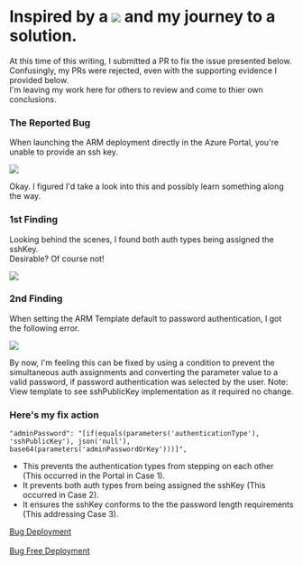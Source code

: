
# Inspired by a <img src="https://github.com/marlonsingleton/simple-Azure-linuxVM-bug-free/blob/master/bug.jpg"/> and my journey to a solution.

At this time of this writing, I submitted a PR to fix the issue presented below.<br /> 
Confusingly, my PRs were rejected, even with the supporting evidence I provided below.<br />
I'm leaving my work here for others to review and come to thier own conclusions.

### The Reported Bug
When launching the ARM deployment directly in the Azure Portal, you're unable to provide an ssh key.

<img src="https://github.com/marlonsingleton/simple-Azure-linuxVM-bug-free/blob/master/portalbug.jpg"/>

Okay. I figured I'd take a look into this and possibly learn something along the way.

### 1st Finding
Looking behind the scenes, I found both auth types being assigned the sshKey. <br /> Desirable? Of course not!

<img src="https://github.com/marlonsingleton/simple-Azure-linuxVM-bug-free/blob/master/2authsAssignedsshKey.jpg"/>

### 2nd Finding
When setting the ARM Template default to password authentication, I got the following error.

<img src="https://github.com/marlonsingleton/simple-Azure-linuxVM-bug-free/blob/master/Failed_withPasswordAuthSet.jpg"/>

By now, I'm feeling this can be fixed by using a condition to prevent the simultaneous auth assignments and converting the parameter value to a valid password, if password authentication was selected by the user. Note: View template to see sshPublicKey implementation as it required no change.

### Here's my fix action
```
"adminPassword": "[if(equals(parameters('authenticationType'), 'sshPublicKey'), json('null'), base64(parameters('adminPasswordOrKey')))]",
```

- This prevents the authentication types from stepping on each other (This occurred in the Portal in Case 1).
- It prevents both auth types from being assigned the sshKey (This occurred in Case 2).
- It ensures the sshKey conforms to the the password length requirements (This addressing Case 3).

<a href="https://portal.azure.com/#create/Microsoft.Template/uri/https%3A%2F%2Fraw.githubusercontent.com%2Fmarlonsingleton%2Fazure-simple-linuxVM-bug-free%2Fmaster%2FazuredeployBug.json" target="_blank">Bug Deployment</a> <br />  
<a href="https://portal.azure.com/#create/Microsoft.Template/uri/https%3A%2F%2Fraw.githubusercontent.com%2Fmarlonsingleton%2Fazure-simple-linuxVM-bug-free%2Fmaster%2Fazuredeploy.json" target="_blank">Bug Free Deployment</a>


